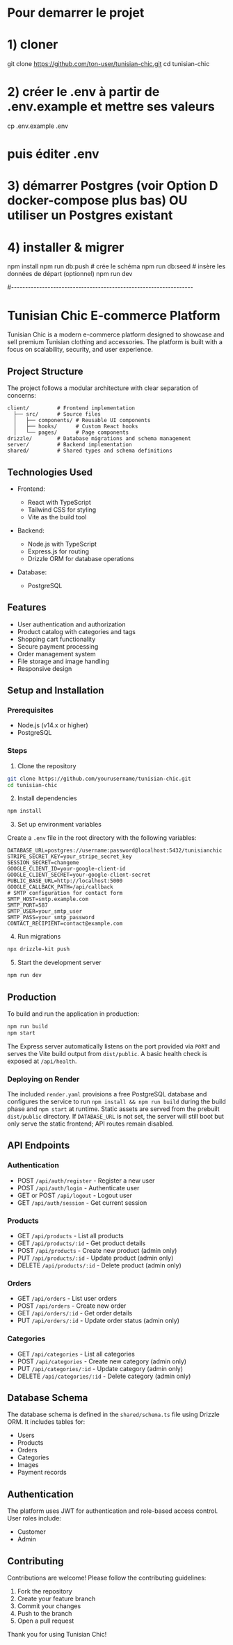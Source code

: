 
# Pour demarrer le projet 

# 1) cloner
git clone https://github.com/ton-user/tunisian-chic.git
cd tunisian-chic

# 2) créer le .env à partir de .env.example et mettre ses valeurs
cp .env.example .env
# puis éditer .env

# 3) démarrer Postgres (voir Option D docker-compose plus bas) OU utiliser un Postgres existant

# 4) installer & migrer
npm install
npm run db:push       # crée le schéma
npm run db:seed       # insère les données de départ (optionnel)
npm run dev

#-----------------------------------------------------------------

# Tunisian Chic E-commerce Platform

Tunisian Chic is a modern e-commerce platform designed to showcase and sell premium Tunisian clothing and accessories. The platform is built with a focus on scalability, security, and user experience.

## Project Structure

The project follows a modular architecture with clear separation of concerns:

```
client/         # Frontend implementation
  ├── src/      # Source files
  │   ├── components/ # Reusable UI components
  │   ├── hooks/      # Custom React hooks
  │   └── pages/      # Page components
drizzle/        # Database migrations and schema management
server/         # Backend implementation
shared/         # Shared types and schema definitions
```

## Technologies Used

- Frontend:
  - React with TypeScript
  - Tailwind CSS for styling
  - Vite as the build tool

- Backend:
  - Node.js with TypeScript
  - Express.js for routing
  - Drizzle ORM for database operations


- Database:
  - PostgreSQL

## Features

- User authentication and authorization
- Product catalog with categories and tags
- Shopping cart functionality
- Secure payment processing
- Order management system
- File storage and image handling
- Responsive design

## Setup and Installation

### Prerequisites

- Node.js (v14.x or higher)
- PostgreSQL


### Steps

1. Clone the repository

```bash
git clone https://github.com/yourusername/tunisian-chic.git
cd tunisian-chic
```

2. Install dependencies

```bash
npm install
```

3. Set up environment variables

Create a `.env` file in the root directory with the following variables:

```env
DATABASE_URL=postgres://username:password@localhost:5432/tunisianchic
STRIPE_SECRET_KEY=your_stripe_secret_key
SESSION_SECRET=changeme
GOOGLE_CLIENT_ID=your-google-client-id
GOOGLE_CLIENT_SECRET=your-google-client-secret
PUBLIC_BASE_URL=http://localhost:5000
GOOGLE_CALLBACK_PATH=/api/callback
# SMTP configuration for contact form
SMTP_HOST=smtp.example.com
SMTP_PORT=587
SMTP_USER=your_smtp_user
SMTP_PASS=your_smtp_password
CONTACT_RECIPIENT=contact@example.com
```

4. Run migrations

```bash
npx drizzle-kit push
```

5. Start the development server

```bash
npm run dev
```

## Production

To build and run the application in production:

```bash
npm run build
npm start
```

The Express server automatically listens on the port provided via `PORT` and serves the Vite build output from `dist/public`. A basic health check is exposed at `/api/health`.

### Deploying on Render


The included `render.yaml` provisions a free PostgreSQL database and configures the service to run `npm install && npm run build` during the build phase and `npm start` at runtime. Static assets are served from the prebuilt `dist/public` directory. If `DATABASE_URL` is not set, the server will still boot but only serve the static frontend; API routes remain disabled.


## API Endpoints

### Authentication

- POST `/api/auth/register` - Register a new user
- POST `/api/auth/login` - Authenticate user
- GET or POST `/api/logout` - Logout user
- GET `/api/auth/session` - Get current session

### Products

- GET `/api/products` - List all products
- GET `/api/products/:id` - Get product details
- POST `/api/products` - Create new product (admin only)
- PUT `/api/products/:id` - Update product (admin only)
- DELETE `/api/products/:id` - Delete product (admin only)

### Orders

- GET `/api/orders` - List user orders
- POST `/api/orders` - Create new order
- GET `/api/orders/:id` - Get order details
- PUT `/api/orders/:id` - Update order status (admin only)

### Categories

- GET `/api/categories` - List all categories
- POST `/api/categories` - Create new category (admin only)
- PUT `/api/categories/:id` - Update category (admin only)
- DELETE `/api/categories/:id` - Delete category (admin only)

## Database Schema

The database schema is defined in the `shared/schema.ts` file using Drizzle ORM. It includes tables for:

- Users
- Products
- Orders
- Categories
- Images
- Payment records

## Authentication

The platform uses JWT for authentication and role-based access control. User roles include:

- Customer
- Admin


## Contributing

Contributions are welcome! Please follow the contributing guidelines:

1. Fork the repository
2. Create your feature branch
3. Commit your changes
4. Push to the branch
5. Open a pull request


Thank you for using Tunisian Chic!
